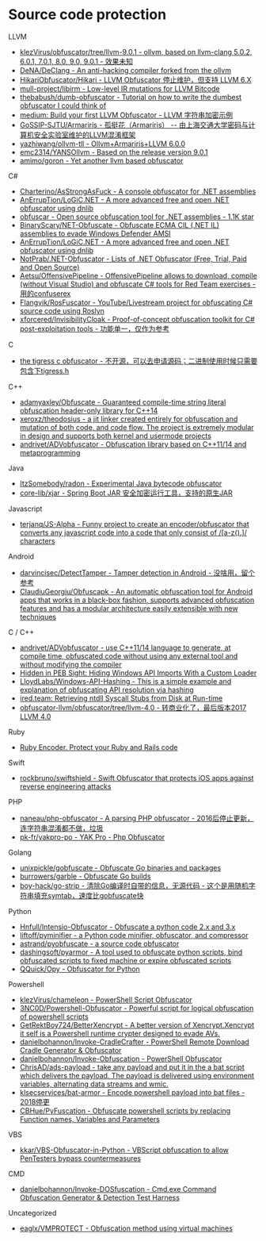 # Source code protection

LLVM

* [klezVirus/obfuscator/tree/llvm-9.0.1 - ollvm, based on llvm-clang 5.0.2, 6.0.1, 7.0.1, 8.0, 9.0, 9.0.1 - 效果未知](https://github.com/klezVirus/obfuscator/tree/llvm-9.0.1)
* [DeNA/DeClang - An anti-hacking compiler forked from the ollvm](https://github.com/DeNA/DeClang)
* [HikariObfuscator/Hikari - LLVM Obfuscator 停止维护，但支持 LLVM 6.X](https://github.com/HikariObfuscator/Hikari)
* [mull-project/libirm - Low-level IR mutations for LLVM Bitcode](https://github.com/mull-project/libirm)
* [thebabush/dumb-obfuscator - Tutorial on how to write the dumbest obfuscator I could think of](https://github.com/thebabush/dumb-obfuscator)
* [medium: Build your first LLVM Obfuscator - LLVM 字符串加密示例](https://medium.com/@polarply/build-your-first-llvm-obfuscator-80d16583392b)
* [GoSSIP-SJTU/Armariris - 孤挺花（Armariris） -- 由上海交通大学密码与计算机安全实验室维护的LLVM混淆框架](https://github.com/GoSSIP-SJTU/Armariris)
* [yazhiwang/ollvm-tll - Ollvm+Armariris+LLVM 6.0.0](https://github.com/yazhiwang/ollvm-tll)
* [emc2314/YANSOllvm - Based on the release version 9.0.1](https://github.com/emc2314/YANSOllvm)
* [amimo/goron - Yet another llvm based obfuscator](https://github.com/amimo/goron)

C#

* [Charterino/AsStrongAsFuck - A console obfuscator for .NET assemblies](https://github.com/Charterino/AsStrongAsFuck)
* [AnErrupTion/LoGiC.NET - A more advanced free and open .NET obfuscator using dnlib](https://github.com/AnErrupTion/LoGiC.NET)
* [obfuscar - Open source obfuscation tool for .NET assemblies - 1.1K star](https://github.com/obfuscar/obfuscar)
* [BinaryScary/NET-Obfuscate - Obfuscate ECMA CIL (.NET IL) assemblies to evade Windows Defender AMSI](https://github.com/BinaryScary/NET-Obfuscate)
* [AnErrupTion/LoGiC.NET - A more advanced free and open .NET obfuscator using dnlib](https://github.com/AnErrupTion/LoGiC.NET)
* [NotPrab/.NET-Obfuscator - Lists of .NET Obfuscator (Free, Trial, Paid and Open Source)](https://github.com/NotPrab/.NET-Obfuscator)
* [Aetsu/OffensivePipeline - OffensivePipeline allows to download, compile (without Visual Studio) and obfuscate C# tools for Red Team exercises - 用的confuserex](https://github.com/Aetsu/OffensivePipeline)
* [Flangvik/RosFuscator - YouTube/Livestream project for obfuscating C# source code using Roslyn](https://github.com/Flangvik/RosFuscator)
* [xforcered/InvisibilityCloak - Proof-of-concept obfuscation toolkit for C# post-exploitation tools - 功能单一，仅作为参考](https://github.com/xforcered/InvisibilityCloak)

C

* [the tigress c obfuscator - 不开源，可以去申请源码；二进制使用时候只需要包含下tigress.h](https://tigress.wtf/)

C++

* [adamyaxley/Obfuscate - Guaranteed compile-time string literal obfuscation header-only library for C++14](https://github.com/adamyaxley/Obfuscate)
* [xeroxz/theodosius - a jit linker created entirely for obfuscation and mutation of both code, and code flow. The project is extremely modular in design and supports both kernel and usermode projects](https://githacks.org/_xeroxz/theodosius)
* [andrivet/ADVobfuscator - Obfuscation library based on C++11/14 and metaprogramming](https://github.com/andrivet/ADVobfuscator)

Java

* [ItzSomebody/radon - Experimental Java bytecode obfuscator](https://github.com/ItzSomebody/radon)
* [core-lib/xjar - Spring Boot JAR 安全加密运行工具，支持的原生JAR](https://github.com/core-lib/xjar)

Javascript

* [terjanq/JS-Alpha - Funny project to create an encoder/obfuscator that converts any javascript code into a code that only consist of /[a-z().]/ characters](https://github.com/terjanq/JS-Alpha)

Android

* [darvincisec/DetectTamper - Tamper detection in Android - 没啥用，留个参考](https://github.com/darvincisec/DetectTamper)
* [ClaudiuGeorgiu/Obfuscapk - An automatic obfuscation tool for Android apps that works in a black-box fashion, supports advanced obfuscation features and has a modular architecture easily extensible with new techniques](https://github.com/ClaudiuGeorgiu/Obfuscapk)

C / C++

* [andrivet/ADVobfuscator - use C++11/14 language to generate, at compile time, obfuscated code without using any external tool and without modifying the compiler](https://github.com/andrivet/ADVobfuscator)
* [Hidden in PEB Sight: Hiding Windows API Imports With a Custom Loader](https://gist.github.com/christophetd/37141ba273b447ff885c323c0a7aff93)
* [LloydLabs/Windows-API-Hashing - This is a simple example and explanation of obfuscating API resolution via hashing](https://github.com/LloydLabs/Windows-API-Hashing)
* [ired.team: Retrieving ntdll Syscall Stubs from Disk at Run-time](https://ired.team/offensive-security/defense-evasion/retrieving-ntdll-syscall-stubs-at-run-time)
* [obfuscator-llvm/obfuscator/tree/llvm-4.0 - 转商业化了，最后版本2017 LLVM 4.0](https://github.com/obfuscator-llvm/obfuscator/tree/llvm-4.0)

Ruby

* [Ruby Encoder. Protect your Ruby and Rails code](http://www.rubyencoder.com/loaders.html)

Swift

* [rockbruno/swiftshield - Swift Obfuscator that protects iOS apps against reverse engineering attacks](https://github.com/rockbruno/swiftshield)

PHP

* [naneau/php-obfuscator - A parsing PHP obfuscator - 2016后停止更新，连字符串混淆都不做，垃圾](https://github.com/naneau/php-obfuscator)
* [pk-fr/yakpro-po - YAK Pro - Php Obfuscator](https://github.com/pk-fr/yakpro-po)

Golang

* [unixpickle/gobfuscate - Obfuscate Go binaries and packages](https://github.com/unixpickle/gobfuscate)
* [burrowers/garble - Obfuscate Go builds](https://github.com/burrowers/garble)
* [boy-hack/go-strip - 清除Go编译时自带的信息，无源代码 - 这个是用随机字符串填充symtab，速度比gobfuscate快](https://github.com/boy-hack/go-strip)

Python

* [Hnfull/Intensio-Obfuscator - Obfuscate a python code 2.x and 3.x](https://github.com/Hnfull/Intensio-Obfuscator)
* [liftoff/pyminifier - a Python code minifier, obfuscator, and compressor](https://github.com/liftoff/pyminifier)
* [astrand/pyobfuscate - a source code obfuscator](https://github.com/astrand/pyobfuscate)
* [dashingsoft/pyarmor - A tool used to obfuscate python scripts, bind obfuscated scripts to fixed machine or expire obfuscated scripts](https://github.com/dashingsoft/pyarmor)
* [QQuick/Opy - Obfuscator for Python](https://github.com/QQuick/Opy)

Powershell

* [klezVirus/chameleon - PowerShell Script Obfuscator](https://github.com/klezVirus/chameleon)
* [3NC0D/Powershell-Obfuscator - Powerful script for logical obfuscation of powershell scripts](https://github.com/3NC0D/Powershell-Obfuscator)
* [GetRektBoy724/BetterXencrypt - A better version of Xencrypt.Xencrypt it self is a Powershell runtime crypter designed to evade AVs.](https://github.com/GetRektBoy724/BetterXencrypt)
* [danielbohannon/Invoke-CradleCrafter - PowerShell Remote Download Cradle Generator & Obfuscator](https://github.com/danielbohannon/Invoke-CradleCrafter)
* [danielbohannon/Invoke-Obfuscation - PowerShell Obfuscator](https://github.com/danielbohannon/Invoke-Obfuscation)
* [ChrisAD/ads-payload - take any payload and put it in the a bat script which delivers the payload. The payload is delivered using environment variables, alternating data streams and wmic.](https://github.com/ChrisAD/ads-payload)
* [klsecservices/bat-armor - Encode powershell payload into bat files - 2018停更](https://github.com/klsecservices/bat-armor)
* [CBHue/PyFuscation - Obfuscate powershell scripts by replacing Function names, Variables and Parameters](https://github.com/CBHue/PyFuscation)

VBS

* [kkar/VBS-Obfuscator-in-Python - VBScript obfuscation to allow PenTesters bypass countermeasures](https://github.com/kkar/VBS-Obfuscator-in-Python)

CMD

* [danielbohannon/Invoke-DOSfuscation - Cmd.exe Command Obfuscation Generator & Detection Test Harness](https://github.com/danielbohannon/Invoke-DOSfuscation)

Uncategorized

* [eaglx/VMPROTECT - Obfuscation method using virtual machines](https://github.com/eaglx/VMPROTECT)


